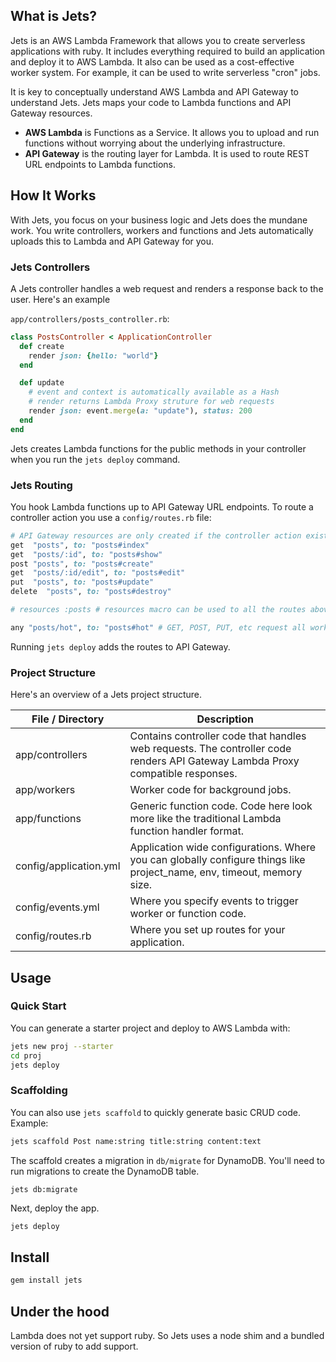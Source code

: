 ## What is Jets?

Jets is an AWS Lambda Framework that allows you to create serverless applications with ruby.  It includes everything required to build an application and deploy it to AWS Lambda.  It also can be used as a cost-effective worker system. For example, it can be used to write serverless "cron" jobs.

It is key to conceptually understand AWS Lambda and API Gateway to understand Jets.  Jets maps your code to Lambda functions and API Gateway resources.

* **AWS Lambda** is Functions as a Service. It allows you to upload and run functions without worrying about the underlying infrastructure.
* **API Gateway** is the routing layer for Lambda. It is used to route REST URL endpoints to Lambda functions.

## How It Works

With Jets, you focus on your business logic and Jets does the mundane work. You write controllers, workers and functions and Jets automatically uploads this to Lambda and API Gateway for you.

### Jets Controllers

A Jets controller handles a web request and renders a response back to the user.  Here's an example

`app/controllers/posts_controller.rb`:

```ruby
class PostsController < ApplicationController
  def create
    render json: {hello: "world"}
  end

  def update
    # event and context is automatically available as a Hash
    # render returns Lambda Proxy struture for web requests
    render json: event.merge(a: "update"), status: 200
  end
end
```

Jets creates Lambda functions for the public methods in your controller when you run the `jets deploy` command.

### Jets Routing

You hook Lambda functions up to API Gateway URL endpoints.  To route a controller action you use a `config/routes.rb` file:

```ruby
# API Gateway resources are only created if the controller action exists.
get  "posts", to: "posts#index"
get  "posts/:id", to: "posts#show"
post "posts", to: "posts#create"
get  "posts/:id/edit", to: "posts#edit"
put  "posts", to: "posts#update"
delete  "posts", to: "posts#destroy"

# resources :posts # resources macro can be used to all the routes above

any "posts/hot", to: "posts#hot" # GET, POST, PUT, etc request all work
```

Running `jets deploy` adds the routes to API Gateway.

### Project Structure

Here's an overview of a Jets project structure.

File / Directory  | Description
------------- | -------------
app/controllers  | Contains controller code that handles web requests.  The controller code renders API Gateway Lambda Proxy compatible responses.
app/workers  | Worker code for background jobs.
app/functions  | Generic function code.  Code here look more like the traditional Lambda function handler format.
config/application.yml  | Application wide configurations.  Where you can globally configure things like project_name, env, timeout, memory size.
config/events.yml  | Where you specify events to trigger worker or function code.
config/routes.rb  | Where you set up routes for your application.

## Usage

### Quick Start

You can generate a starter project and deploy to AWS Lambda with:

```sh
jets new proj --starter
cd proj
jets deploy
```

### Scaffolding

You can also use `jets scaffold` to quickly generate basic CRUD code.  Example:

```sh
jets scaffold Post name:string title:string content:text
```

The scaffold creates a migration in `db/migrate` for DynamoDB. You'll need to run migrations to create the DynamoDB table.

```
jets db:migrate
```

Next, deploy the app.

```sh
jets deploy
```

## Install

```sh
gem install jets
```

## Under the hood

Lambda does not yet support ruby. So Jets uses a node shim and a bundled version of ruby to add support.
